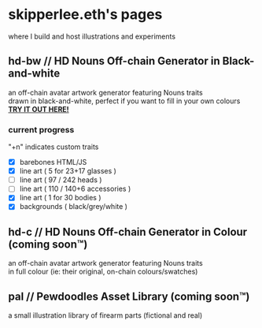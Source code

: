 # skipperlee.eth's pages
where I build and host illustrations and experiments <br>
## hd-bw // HD Nouns Off-chain Generator in Black-and-white
an off-chain avatar artwork generator featuring Nouns traits <br>
drawn in black-and-white, perfect if you want to fill in your own colours <br>
[**TRY IT OUT HERE!**](https://skipperlee-eth.github.io/hd-bw/index.html) <br>
### current progress
"+n" indicates custom traits
- [x] barebones HTML/JS
- [x] line art ( 5 for 23+17 glasses )
- [ ] line art ( 97 / 242 heads )
- [ ] line art ( 110 / 140+6 accessories )
- [x] line art ( 1 for 30 bodies )
- [x] backgrounds ( black/grey/white )
## hd-c // HD Nouns Off-chain Generator in Colour (coming soon&#8482;)
an off-chain avatar artwork generator featuring Nouns traits <br>
in full colour (ie: their original, on-chain colours/swatches) <br>
## pal // Pewdoodles Asset Library (coming soon&#8482;)
a small illustration library of firearm parts (fictional and real) <br>
